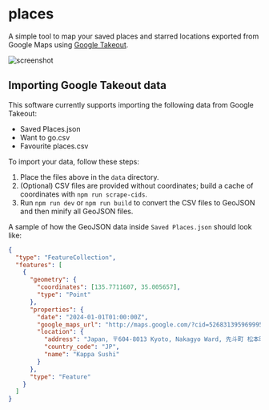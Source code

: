 # places

A simple tool to map your saved places and starred locations exported from Google Maps using [Google Takeout](https://takeout.google.com/).

![screenshot](https://github.com/user-attachments/assets/c1a2fd63-13de-42f1-9d30-f036ed76e3e5)

## Importing Google Takeout data

This software currently supports importing the following data from Google Takeout:

- Saved Places.json
- Want to go.csv
- Favourite places.csv

To import your data, follow these steps:

1. Place the files above in the `data` directory.
2. (Optional) CSV files are provided without coordinates; build a cache of coordinates with `npm run scrape-cids`.
3. Run `npm run dev` or `npm run build` to convert the CSV files to GeoJSON and then minify all GeoJSON files.

A sample of how the GeoJSON data inside `Saved Places.json` should look like:

```json
{
  "type": "FeatureCollection",
  "features": [
    {
      "geometry": {
        "coordinates": [135.7711607, 35.005657],
        "type": "Point"
      },
      "properties": {
        "date": "2024-01-01T01:00:00Z",
        "google_maps_url": "http://maps.google.com/?cid=5268313959699959636",
        "location": {
          "address": "Japan, 〒604-8013 Kyoto, Nakagyo Ward, 先斗町 松本町160 栞ビル1F",
          "country_code": "JP",
          "name": "Kappa Sushi"
        }
      },
      "type": "Feature"
    }
  ]
}
```
